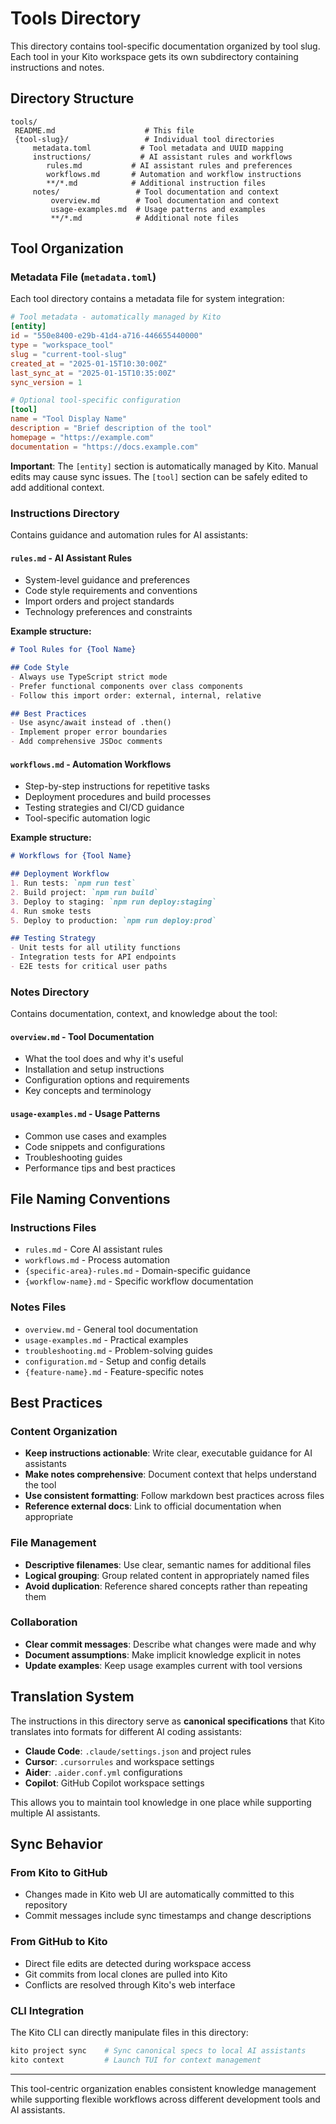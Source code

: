 # Tools Directory

This directory contains tool-specific documentation organized by tool slug. Each tool in your Kito workspace gets its own subdirectory containing instructions and notes.

## Directory Structure

```
tools/
 README.md                    # This file
 {tool-slug}/                 # Individual tool directories
     metadata.toml           # Tool metadata and UUID mapping
     instructions/           # AI assistant rules and workflows
        rules.md           # AI assistant rules and preferences
        workflows.md       # Automation and workflow instructions
        **/*.md            # Additional instruction files
     notes/                 # Tool documentation and context
         overview.md        # Tool documentation and context
         usage-examples.md  # Usage patterns and examples
         **/*.md            # Additional note files
```

## Tool Organization

### Metadata File (`metadata.toml`)
Each tool directory contains a metadata file for system integration:
```toml
# Tool metadata - automatically managed by Kito
[entity]
id = "550e8400-e29b-41d4-a716-446655440000"
type = "workspace_tool"
slug = "current-tool-slug"
created_at = "2025-01-15T10:30:00Z"
last_sync_at = "2025-01-15T10:35:00Z"
sync_version = 1

# Optional tool-specific configuration
[tool]
name = "Tool Display Name"
description = "Brief description of the tool"
homepage = "https://example.com"
documentation = "https://docs.example.com"
```

**Important**: The `[entity]` section is automatically managed by Kito. Manual edits may cause sync issues. The `[tool]` section can be safely edited to add additional context.

### Instructions Directory
Contains guidance and automation rules for AI assistants:

#### `rules.md` - AI Assistant Rules
- System-level guidance and preferences
- Code style requirements and conventions
- Import orders and project standards
- Technology preferences and constraints

**Example structure:**
```markdown
# Tool Rules for {Tool Name}

## Code Style
- Always use TypeScript strict mode
- Prefer functional components over class components
- Follow this import order: external, internal, relative

## Best Practices  
- Use async/await instead of .then()
- Implement proper error boundaries
- Add comprehensive JSDoc comments
```

#### `workflows.md` - Automation Workflows
- Step-by-step instructions for repetitive tasks
- Deployment procedures and build processes
- Testing strategies and CI/CD guidance
- Tool-specific automation logic

**Example structure:**
```markdown
# Workflows for {Tool Name}

## Deployment Workflow
1. Run tests: `npm run test`
2. Build project: `npm run build`
3. Deploy to staging: `npm run deploy:staging`
4. Run smoke tests
5. Deploy to production: `npm run deploy:prod`

## Testing Strategy
- Unit tests for all utility functions
- Integration tests for API endpoints
- E2E tests for critical user paths
```

### Notes Directory
Contains documentation, context, and knowledge about the tool:

#### `overview.md` - Tool Documentation
- What the tool does and why it's useful
- Installation and setup instructions  
- Configuration options and requirements
- Key concepts and terminology

#### `usage-examples.md` - Usage Patterns
- Common use cases and examples
- Code snippets and configurations
- Troubleshooting guides
- Performance tips and best practices

## File Naming Conventions

### Instructions Files
- `rules.md` - Core AI assistant rules
- `workflows.md` - Process automation
- `{specific-area}-rules.md` - Domain-specific guidance
- `{workflow-name}.md` - Specific workflow documentation

### Notes Files  
- `overview.md` - General tool documentation
- `usage-examples.md` - Practical examples
- `troubleshooting.md` - Problem-solving guides
- `configuration.md` - Setup and config details
- `{feature-name}.md` - Feature-specific notes

## Best Practices

### Content Organization
- **Keep instructions actionable**: Write clear, executable guidance for AI assistants
- **Make notes comprehensive**: Document context that helps understand the tool
- **Use consistent formatting**: Follow markdown best practices across files
- **Reference external docs**: Link to official documentation when appropriate

### File Management
- **Descriptive filenames**: Use clear, semantic names for additional files
- **Logical grouping**: Group related content in appropriately named files
- **Avoid duplication**: Reference shared concepts rather than repeating them

### Collaboration
- **Clear commit messages**: Describe what changes were made and why
- **Document assumptions**: Make implicit knowledge explicit in notes
- **Update examples**: Keep usage examples current with tool versions

## Translation System

The instructions in this directory serve as **canonical specifications** that Kito translates into formats for different AI coding assistants:

- **Claude Code**: `.claude/settings.json` and project rules
- **Cursor**: `.cursorrules` and workspace settings
- **Aider**: `.aider.conf.yml` configurations  
- **Copilot**: GitHub Copilot workspace settings

This allows you to maintain tool knowledge in one place while supporting multiple AI assistants.

## Sync Behavior

### From Kito to GitHub
- Changes made in Kito web UI are automatically committed to this repository
- Commit messages include sync timestamps and change descriptions

### From GitHub to Kito  
- Direct file edits are detected during workspace access
- Git commits from local clones are pulled into Kito
- Conflicts are resolved through Kito's web interface

### CLI Integration
The Kito CLI can directly manipulate files in this directory:
```bash
kito project sync    # Sync canonical specs to local AI assistants
kito context         # Launch TUI for context management
```

---

This tool-centric organization enables consistent knowledge management while supporting flexible workflows across different development tools and AI assistants.